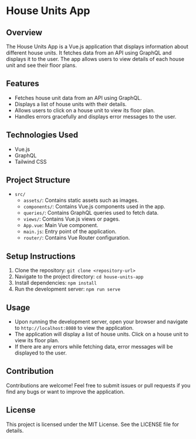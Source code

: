 # House Units App

## Overview

The House Units App is a Vue.js application that displays information about different house units. It fetches data from an API using GraphQL and displays it to the user. The app allows users to view details of each house unit and see their floor plans.

## Features

- Fetches house unit data from an API using GraphQL.
- Displays a list of house units with their details.
- Allows users to click on a house unit to view its floor plan.
- Handles errors gracefully and displays error messages to the user.

## Technologies Used

- Vue.js
- GraphQL
- Tailwind CSS

## Project Structure

- `src/`
  - `assets/`: Contains static assets such as images.
  - `components/`: Contains Vue.js components used in the app.
  - `queries/`: Contains GraphQL queries used to fetch data.
  - `views/`: Contains Vue.js views or pages.
  - `App.vue`: Main Vue component.
  - `main.js`: Entry point of the application.
  - `router/`: Contains Vue Router configuration.

## Setup Instructions

1. Clone the repository: `git clone <repository-url>`
2. Navigate to the project directory: `cd house-units-app`
3. Install dependencies: `npm install`
4. Run the development server: `npm run serve`

## Usage

- Upon running the development server, open your browser and navigate to `http://localhost:8080` to view the application.
- The application will display a list of house units. Click on a house unit to view its floor plan.
- If there are any errors while fetching data, error messages will be displayed to the user.

## Contribution

Contributions are welcome! Feel free to submit issues or pull requests if you find any bugs or want to improve the application.

## License

This project is licensed under the MIT License. See the LICENSE file for details.
